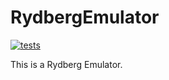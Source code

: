 # RydbergEmulator

[![tests](https://github.com/Happy-Diode/RydbergEmulator.jl/workflows/tests/badge.svg)](https://github.com/Happy-Diode/RydbergEmulator.jl/actions?query=workflow%3Atests)

This is a Rydberg Emulator.
